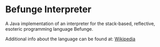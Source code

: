 # Befunge Interpreter

A Java implementation of an interpreter for the  stack-based, reflective, esoteric programming language Befunge.

Additional info about the language can be found at: [Wikipedia](https://en.wikipedia.org/wiki/Befunge)